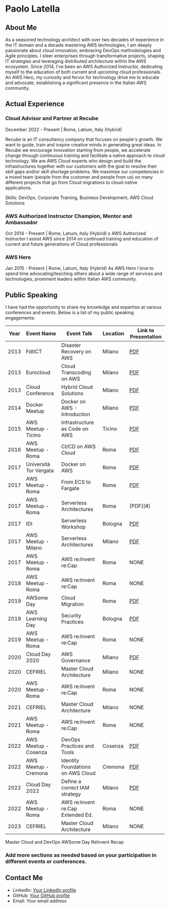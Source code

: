 # Paolo Latella

## About Me
As a seasoned technology architect with over two decades of experience in the IT domain and a decade mastering AWS technologies, I am deeply passionate about cloud innovation, embracing DevOps methodologies and Agile principles. I steer enterprises through transformative projects, shaping IT strategies and leveraging distributed architecture within the AWS ecosystem. Since 2014, I've been an AWS Authorized Instructor, dedicating myself to the education of both current and upcoming cloud professionals. An AWS Hero, my curiosity and fervor for technology drive me to educate and advocate, establishing a significant presence in the Italian AWS community.

## Actual Experience

### Cloud Advisor and Partner at Recube
December 2022 - Present | Rome, Latium, Italy (Hybrid)

Recube is an IT consultancy company that focuses on people's growth. We want to guide, train and inspire creative minds in generating great ideas. In Recube we encourage innovation starting from people, we accelerate change through continuous training and facilitate a native approach to cloud technology. We are AWS Cloud experts who design and build the infrastructures together with our customers with the goal to resolve their skill gaps and/or skill shortage problems. We maximize our competencies in a mixed team (people from the customer and people from us) on many different projects that go from Cloud migrations to cloud-native applications.

Skills: DevOps, Corporate Training, Business Development, AWS Cloud Solutions

### AWS Authorized Instructor Champion, Mentor and Ambassador
Oct 2014 - Present | Rome, Latium, Italy (Hybrid)
s AWS Authorized Instructor I assist AWS since 2014 on continued training and education of current and future generations of Cloud professionals

### AWS Hero
Jan 2015 - Present | Rome, Latium, Italy (Hybrid)
As AWS Hero I love to spend time advocating/teaching others about a wide range of services and technologies, prominent leaders within Italian AWS community.

## Public Speaking
I have had the opportunity to share my knowledge and expertise at various conferences and events. Below is a list of my public speaking engagements:

| Year | Event Name            | Event Talk                        | Location   | Link to Presentation                           |
|------|-----------------------|-----------------------------------|------------|------------------------------------------------|
| 2013 | FdtICT                | Disaster Recovery on AWS          | Milano     | [PDF](https://github.com/PaoloL/public-speaking/blob/main/AWS%20User%20Group/2013/2013%20-%20FdtICT%20-%20DR%20on%20AWS.pdf) |
| 2013 | Eurocloud             | Cloud Transcoding on AWS          | Milano     | [PDF](https://github.com/PaoloL/public-speaking/blob/main/Eurocloud/2013/2013%20-%20Milano%20-%20Eurocloud%20-%20Cloud%20Transcoding.pdf) |
| 2013 | Cloud Conference      | Hybrid Cloud Solutions            | Milano     | [PDF](https://github.com/PaoloL/public-speaking/blob/main/Cloud%20Conference/2013%20-%20Milano%20-%20CLC2013%20-%20Hybrid%20Cloud.pdf) |
| 2014 | Docker Meetup         | Docker on AWS - Introduction      | Milano     | [PDF](https://github.com/PaoloL/public-speaking/blob/main/AWS%20User%20Group/2014/20141215%20-%20Milno%20-%20Docker%20Meetup.pdf) |
| 2015 | AWS Meetup - Ticino   | Infrastructure as Code on AWS     | Ticino     | [PDF](https://github.com/PaoloL/public-speaking/blob/main/AWS%20User%20Group/2015/20150617%20-%20Ticino%20-%20A.pdf) |
| 2016 | AWS Meetup - Roma     | CI/CD on AWS Cloud                | Roma       | [PDF](https://github.com/PaoloL/public-speaking/blob/main/AWS%20User%20Group/2017/20161017%20-%20Roma%20-%20CI%26CD%20on%20AWS.pdf) |
| 2017 | Università Tor Vergata | Docker on AWS                    | Roma       | [PDF](https://github.com/PaoloL/public-speaking/blob/main/AWS%20User%20Group/2017/2017%20-%20Roma%20-%20Docker%20and%20AWS.pdf)   
| 2017 | AWS Meetup - Roma     | From ECS to Fargate               | Roma       | [PDF](https://github.com/PaoloL/public-speaking/blob/main/AWS%20User%20Group/2017/2017%20-%20Roma%20-%20From%20ECS%20to%20Fargate%3AECS.pdf) | 
| 2017 | AWS Meetup - Roma     | Serverless Architectures          | Roma       | [PDF[(#)
| 2017 | IDI                   | Serverless Workshop               | Bologna    | [PDF](https://github.com/PaoloL/public-speaking/blob/main/AWS%20User%20Group/2017/2017%20-%20Roma%20-%20From%20ECS%20to%20Fargate%3AECS.pdf) | 
| 2017 | AWS Meetup - Milano   | Serverless Architectures          | Milano     | [PDF](https://github.com/PaoloL/public-speaking/blob/main/AWS%20User%20Group/2017/20170316%20-%20Milano%20-%20Serverless.pdf) |
| 2017 | AWS Meetup - Roma     | AWS re:Invent re:Cap              | Roma       | NONE |
| 2018 | AWS Meetup - Roma     | AWS re:Invent re:Cap              | Roma       | NONE |
| 2019 | AWSome Day            | Cloud Migration                   | Roma       | [PDF](https://github.com/PaoloL/public-speaking/blob/main/AWSome%20Day/2019/20190709%20-%20Roma%20-%20AWSome%20Day.pdf) |
| 2019 | AWS Learning Day      | Security Practices                | Bologna    | [PDF](https://github.com/PaoloL/public-speaking/blob/main/AWS%20User%20Group/2019/20190615%20-%20Bologna%20-%20Learning%20Day%20Security.pdf) |   
| 2019 | AWS Meetup - Roma     | AWS re:Invent re:Cap              | Roma       | NONE |
| 2020 | Cloud Day 2020        | AWS Governance                    | Milano     | [PDF](https://github.com/PaoloL/public-speaking/blob/main/Cloud%20Day/2020/20201029%20-%20Milano%20-%20Cloud%20Day%202020%20-%20AWS%20Governance.pdf) |
| 2020 | CEFRIEL               | Master Cloud Architecture         | Milano     | NONE |
| 2020 | AWS Meetup - Roma     | AWS re:Invent re:Cap              | Roma       | NONE |
| 2021 | CEFRIEL               | Master Cloud Architecture         | Milano     | NONE |
| 2021 | AWS Meetup - Roma     | AWS re:Invent re:Cap              | Roma       | NONE |
| 2022 | AWS Meetup - Cosenza  | DevOps Practices and Tools        | Cosenza    | [PDF](https://github.com/PaoloL/public-speaking/blob/main/AWS%20User%20Group/2022/20221117%20-%20Calabria%20-%20Meetup%20DevOps.pdf) |
| 2022 | AWS Meetup - Cremona  | Identity Foundations on AWS Cloud | Cremona    | [PDF](https://github.com/PaoloL/public-speaking/blob/main/AWS%20User%20Group/2022/20221123%20-%20Cremona%20-%20Implement%20a%20strong%20identity%20foundation.pdf) |
| 2022 | Cloud Day 2022        | Define a correct IAM strategy     | Milano     | [PDF](https://github.com/PaoloL/public-speaking/blob/main/Cloud%20Day/2022/20221027%20-%20Milano%20-%20Cloud%20Day%202022%20-%20Define%20a%20correct%20IAM%20strategy.pdf) |
| 2022| AWS Meetup - Roma     | AWS re:Invent re:Cap Extended Ed.  | Roma       | NONE |
| 2023 | CEFRIEL               | Master Cloud Architecture         | Milano     | NONE |


Master Cloud and DevOps
AWSome Day
ReInvent Recap


### Add more sections as needed based on your participation in different events or conferences.

## Contact Me
- LinkedIn: [Your LinkedIn profile](https://www.linkedin.com/in/paololatella/)
- GitHub: [Your GitHub profile](https://github.com/PaoloL)
- Email: Your email address


<!--
**PaoloL/PaoloL** is a ✨ _special_ ✨ repository because its `README.md` (this file) appears on your GitHub profile.

Here are some ideas to get you started:

- 🔭 I’m currently working on ...
- 🌱 I’m currently learning ...
- 👯 I’m looking to collaborate on ...
- 🤔 I’m looking for help with ...
- 💬 Ask me about ...
- 📫 How to reach me: ...
- 😄 Pronouns: ...
- ⚡ Fun fact: ...
-->

